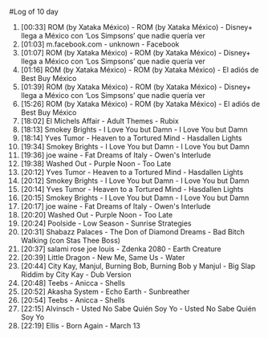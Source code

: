 #Log of 10 day

1. [00:33] ROM (by Xataka México) - ROM (by Xataka México) - Disney+ llega a México con ‘Los Simpsons’ que nadie quería ver
1. [01:03] m.facebook.com - unknown - Facebook
1. [01:07] ROM (by Xataka México) - ROM (by Xataka México) - Disney+ llega a México con ‘Los Simpsons’ que nadie quería ver
1. [01:16] ROM (by Xataka México) - ROM (by Xataka México) - El adiós de Best Buy México
1. [01:39] ROM (by Xataka México) - ROM (by Xataka México) - Disney+ llega a México con ‘Los Simpsons’ que nadie quería ver
1. [15:26] ROM (by Xataka México) - ROM (by Xataka México) - El adiós de Best Buy México
1. [18:02] El Michels Affair - Adult Themes - Rubix
1. [18:13] Smokey Brights - I Love You but Damn - I Love You but Damn
1. [18:14] Yves Tumor - Heaven to a Tortured Mind - Hasdallen Lights
1. [19:34] Smokey Brights - I Love You but Damn - I Love You but Damn
1. [19:36] joe waine - Fat Dreams of Italy - Owen's Interlude
1. [19:38] Washed Out - Purple Noon - Too Late
1. [20:12] Yves Tumor - Heaven to a Tortured Mind - Hasdallen Lights
1. [20:12] Smokey Brights - I Love You but Damn - I Love You but Damn
1. [20:14] Yves Tumor - Heaven to a Tortured Mind - Hasdallen Lights
1. [20:15] Smokey Brights - I Love You but Damn - I Love You but Damn
1. [20:17] joe waine - Fat Dreams of Italy - Owen's Interlude
1. [20:20] Washed Out - Purple Noon - Too Late
1. [20:24] Poolside - Low Season - Sunrise Strategies
1. [20:31] Shabazz Palaces - The Don of Diamond Dreams - Bad Bitch Walking (con Stas Thee Boss)
1. [20:37] salami rose joe louis - Zdenka 2080 - Earth Creature
1. [20:39] Little Dragon - New Me, Same Us - Water
1. [20:44] City Kay, Manjul, Burning Bob, Burning Bob y Manjul - Big Slap Riddim by City Kay - Dub Version
1. [20:48] Teebs - Anicca - Shells
1. [20:52] Akasha System - Echo Earth - Sunbreather
1. [20:54] Teebs - Anicca - Shells
1. [22:15] Alvinsch - Usted No Sabe Quién Soy Yo - Usted No Sabe Quién Soy Yo
1. [22:19] Ellis - Born Again - March 13
